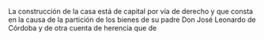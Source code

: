 La construcción de la casa está de capital por vía de derecho y que consta en la causa de la partición de los bienes de su padre Don José Leonardo de Córdoba y de otra cuenta de herencia que de